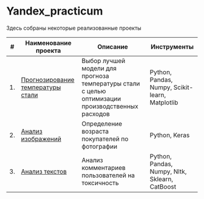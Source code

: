 # Yandex_practicum

Здесь собраны некоторые реализованные проекты

| #    | Наименование проекта                | Описание                                                     | Инструменты                                                        |
| ---- | ------------------------------------------------------------ | ------------------------------------------------------------ | ------------------------------------------------------------ |
| 1.   | [Прогнозирование температуры стали](https://github.com/Tatka-19/Portfolio/blob/main/Industry/Промышленность.ipynb) | Выбор лучшей модели для прогноза температуры стали с целью оптимизации производственных расходов <br/> | Python, Pandas, Numpy, Scikit-learn, Matplotlib       |
| 2.   | [Анализ изображений](https://github.com/Tatka-19/Portfolio/blob/main/Determining%20the%20age%20of%20buyers/Определение%20возраста%20покупателей.ipynb) | Определение возраста покупателей по фотографии | Python, Keras |
| 3.   | [Анализ текстов](https://github.com/Tatka-19/Portfolio/blob/main/Text%20analysis/Анализ%20текстов.ipynb) | Анализ комментариев пользователей на токсичность             | Python, Pandas, Numpy, Nltk, Sklearn, CatBoost |
